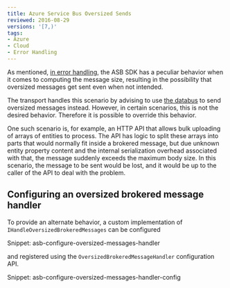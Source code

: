 ```yaml
---
title: Azure Service Bus Oversized Sends
reviewed: 2016-08-29
versions: '[7,)'
tags:
- Azure
- Cloud
- Error Handling
---
```


As mentioned, [in error handling](error-handling.md#message-size-problems), the ASB SDK has a peculiar behavior when it comes to computing the message size, resulting in the possibility that oversized messages get sent even when not intended.

The transport handles this scenario by advising to use [the databus](/nservicebus/messaging/databus/) to send oversized messages instead. However, in certain scenarios, this is not the desired behavior. Therefore it is possible to override this behavior.

One such scenario is, for example, an HTTP API that allows bulk uploading of arrays of entities to process. The API has logic to split these arrays into parts that would normally fit inside a brokered message, but due unknown entity property content and the internal serialization overhead associated with that, the message suddenly exceeds the maximum body size. In this scenario, the message to be sent would be lost, and it would be up to the caller of the API to deal with the problem.  

## Configuring an oversized brokered message handler

To provide an alternate behavior, a custom implementation of `IHandleOversizedBrokeredMessages` can be configured

Snippet: asb-configure-oversized-messages-handler

and registered using the `OversizedBrokeredMessageHandler` configuration API.

Snippet: asb-configure-oversized-messages-handler-config
